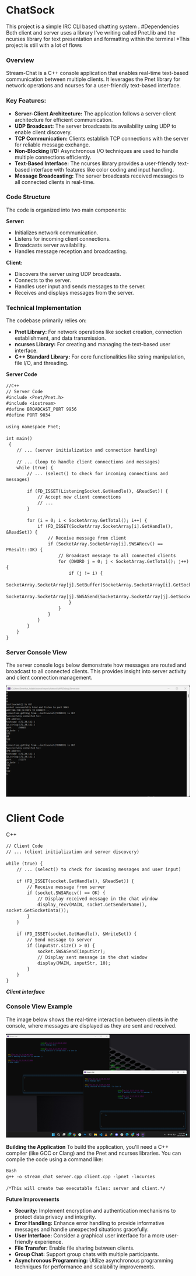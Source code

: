 # ChatSock
This project is a simple IRC CLI based chatting system .
#Dependencies
Both client and server uses a library I've writing called Pnet.lib and the ncurses library for text presentation and formatting within the terminal
*This project is still with a lot of flows 


### **Overview**

Stream-Chat is a C++ console application that enables real-time text-based communication between multiple clients. It leverages the Pnet library for network operations and ncurses for a user-friendly text-based interface.


### **Key Features:**
-   **Server-Client Architecture:** The application follows a server-client architecture for efficient communication.
-   **UDP Broadcast:** The server broadcasts its availability using UDP to enable client discovery.
-   **TCP Communication:** Clients establish TCP connections with the server for reliable message exchange.
-   **Non-Blocking I/O:** Asynchronous I/O techniques are used to handle multiple connections efficiently.
-   **Text-Based Interface:** The ncurses library provides a user-friendly text-based interface with features like color coding and input handling.
-   **Message Broadcasting:** The server broadcasts received messages to all connected clients in real-time.


### **Code Structure**
The code is organized into two main components:

**Server:**
-   Initializes network communication.
-   Listens for incoming client connections.
-   Broadcasts server availability.
-   Handles message reception and broadcasting.
  
**Client:**
-   Discovers the server using UDP broadcasts.
-   Connects to the server.
-   Handles user input and sends messages to the server.
-   Receives and displays messages from the server.


### **Technical Implementation**

The codebase primarily relies on:
-   **Pnet Library:** For network operations like socket creation, connection establishment, and data transmission.
-   **ncurses Library:** For creating and managing the text-based user interface.
-   **C++ Standard Library:** For core functionalities like string manipulation, file I/O, and threading.


**Server Code**
```
//C++
// Server Code
#include <Pnet/Pnet.h>
#include <iostream>
#define BROADCAST_PORT 9956
#define PORT 9034

using namespace Pnet;

int main()   
 {
    // ... (server initialization and connection handling)

    // ... (loop to handle client connections and messages)
    while (true) {
        // ... (select() to check for incoming connections and messages)

        if (FD_ISSET(ListeningSocket.GetHandle(), &ReadSet)) {
            // Accept new client connections
            // ...
        }

        for (i = 0; i < SocketArray.GetTotal(); i++) {
            if (FD_ISSET(SocketArray.SocketArray[i].GetHandle(), &ReadSet)) {
                // Receive message from client
                if (SocketArray.SocketArray[i].SWSARecv() == PResult::OK) {
                    // Broadcast message to all connected clients
                    for (DWORD j = 0; j < SocketArray.GetTotal(); j++) {
                        if (j != i) {
                            SocketArray.SocketArray[j].SetBuffer(SocketArray.SocketArray[i].GetSocketData());
                            SocketArray.SocketArray[j].SWSASend(SocketArray.SocketArray[j].GetSocketData());
                        }
                    }
                }
            }
        }
    }
}
```

### Server Console View
The server console logs below demonstrate how messages are routed and broadcast to all connected clients. This provides insight into server activity and client connection management.

![Server Console View](/src/Screenshot%202024-10-31%20230604.png)




# **Client Code**

C++
```
// Client Code
// ... (client initialization and server discovery)

while (true) {
    // ... (select() to check for incoming messages and user input)

    if (FD_ISSET(socket.GetHandle(), &ReadSet)) {
        // Receive message from server
        if (socket.SWSARecv() == OK) {
            // Display received message in the chat window
            display_recv(MAIN, socket.GetSenderName(), socket.GetSocketData());
        }
    }

    if (FD_ISSET(socket.GetHandle(), &WriteSet)) {
        // Send message to server
        if (inputStr.size() > 0) {
            socket.SWSASend(inputStr);
            // Display sent message in the chat window
            display(MAIN, inputStr, 10);
        }
    }
}

```

***Client interface***
### Console View Example

The image below shows the real-time interaction between clients in the console, where messages are displayed as they are sent and received.

![Console View: Real-Time Client Interaction](src/Screenshot%202024-10-31%20231114.png)




**Building the Application**
To build the application, you'll need a C++ compiler (like GCC or Clang) and the Pnet and ncurses libraries. You can compile the code using a command like:

```
Bash
g++ -o stream_chat server.cpp client.cpp -lpnet -lncurses

/*This will create two executable files: server and client.*/
```



**Future Improvements**

-   **Security:** Implement encryption and authentication mechanisms to protect data privacy and integrity.
-   **Error Handling:** Enhance error handling to provide informative messages and handle unexpected situations gracefully.
-   **User Interface:** Consider a graphical user interface for a more user-friendly experience.
-   **File Transfer:** Enable file sharing between clients.
-   **Group Chat:** Support group chats with multiple participants.
-   **Asynchronous Programming:** Utilize asynchronous programming techniques for performance and scalability improvements.

